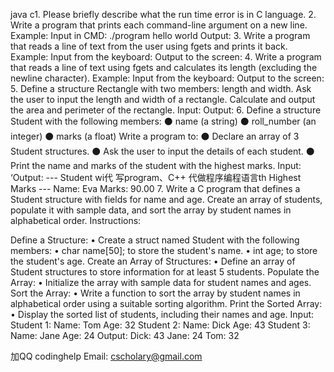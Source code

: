 java c1. Please briefly describe what the run time error is in C language. 2. Write a program that prints each command-line argument on a new line. Example: Input in CMD: ./program hello world Output: 3. Write a program that reads a line of text from the user using fgets and prints it back. Example: Input from the keyboard: Output to the screen: 4. Write a program that reads a line of text using fgets and calculates its length (excluding the newline character). Example: Input from the keyboard: Output to the screen: 5. Define a structure Rectangle with two members: length and width. Ask the user to input the length and width of a rectangle. Calculate and output the area and perimeter of the rectangle. Input: Output: 6. Define a structure Student with the following members: ⚫ name (a string) ⚫ roll_number (an integer) ⚫ marks (a float) Write a program to: ⚫ Declare an array of 3 Student structures. ⚫ Ask the user to input the details of each student. ⚫ Print the name and marks of the student with the highest marks. Input: ‘Output: --- Student wi代 写program、C++ 代做程序编程语言th Highest Marks --- Name: Eva Marks: 90.00 7. Write a C program that defines a Student structure with fields for name and age. Create an array of students, populate it with sample data, and sort the array by student names in alphabetical order. Instructions:

Define a Structure: • Create a struct named Student with the following members: • char name[50]; to store the student's name. • int age; to store the student's age.
Create an Array of Structures: • Define an array of Student structures to store information for at least 5 students.
Populate the Array: • Initialize the array with sample data for student names and ages.
Sort the Array: • Write a function to sort the array by student names in alphabetical order using a suitable sorting algorithm.
Print the Sorted Array: • Display the sorted list of students, including their names and age. Input: Student 1: Name: Tom Age: 32 Student 2: Name: Dick Age: 43 Student 3: Name: Jane Age: 24 Output: Dick: 43 Jane: 24 Tom: 32

加QQ codinghelp Email: cscholary@gmail.com
